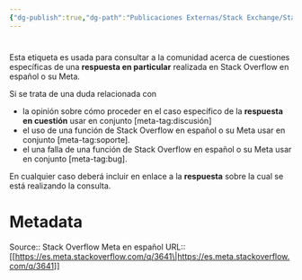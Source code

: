 ```yaml
---
{"dg-publish":true,"dg-path":"Publicaciones Externas/Stack Exchange/Stack Overflow en español/Stack Overflow en español Meta/es.meta.stackoverflow.com-3641.md","permalink":"/publicaciones-externas/stack-exchange/stack-overflow-en-espanol/stack-overflow-en-espanol-meta/es-meta-stackoverflow-com-3641/","hide":true,"noteIcon":"default","created":"2024-04-03T12:49:10.764-06:00","updated":"2024-04-05T16:44:03.706-06:00"}
---
```


# 

Esta etiqueta es usada para consultar a la comunidad acerca de cuestiones específicas de una **respuesta en particular** realizada en Stack Overflow en español o su Meta.

Si se trata de una duda relacionada con 

- la opinión sobre cómo proceder en el caso específico de la **respuesta en cuestión** usar en conjunto [meta-tag:discusión]
- el uso de una función de Stack Overflow en español o su Meta usar en conjunto [meta-tag:soporte].
- el una falla de una función de Stack Overflow en español o su Meta usar en conjunto [meta-tag:bug].

En cualquier caso deberá incluir en enlace a la **respuesta** sobre la cual se está realizando la consulta.

# Metadata
Source:: Stack Overflow Meta en español
URL:: [[https://es.meta.stackoverflow.com/q/3641\|https://es.meta.stackoverflow.com/q/3641]]

